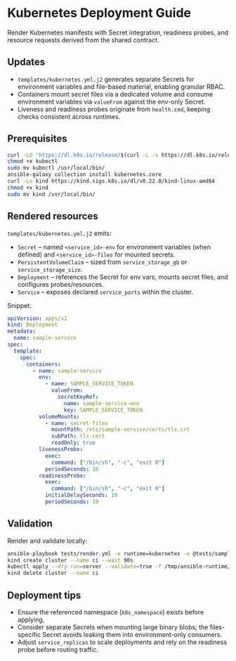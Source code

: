 # Kubernetes Deployment Guide

Render Kubernetes manifests with Secret integration, readiness probes, and resource requests derived from the shared contract.

## Updates

- `templates/kubernetes.yml.j2` generates separate Secrets for environment variables and file-based material, enabling granular RBAC.
- Containers mount secret files via a dedicated volume and consume environment variables via `valueFrom` against the env-only Secret.
- Liveness and readiness probes originate from `health.cmd`, keeping checks consistent across runtimes.

## Prerequisites

```bash
curl -LO "https://dl.k8s.io/release/$(curl -L -s https://dl.k8s.io/release/stable.txt)/bin/linux/amd64/kubectl"
chmod +x kubectl
sudo mv kubectl /usr/local/bin/
ansible-galaxy collection install kubernetes.core
curl -Lo kind https://kind.sigs.k8s.io/dl/v0.22.0/kind-linux-amd64
chmod +x kind
sudo mv kind /usr/local/bin/
```

## Rendered resources

`templates/kubernetes.yml.j2` emits:

- `Secret` – named `<service_id>-env` for environment variables (when defined) and `<service_id>-files` for mounted secrets.
- `PersistentVolumeClaim` – sized from `service_storage_gb` or `service_storage_size`.
- `Deployment` – references the Secret for env vars, mounts secret files, and configures probes/resources.
- `Service` – exposes declared `service_ports` within the cluster.

Snippet:

```yaml
apiVersion: apps/v1
kind: Deployment
metadata:
  name: sample-service
spec:
  template:
    spec:
      containers:
        - name: sample-service
          env:
            - name: SAMPLE_SERVICE_TOKEN
              valueFrom:
                secretKeyRef:
                  name: sample-service-env
                  key: SAMPLE_SERVICE_TOKEN
          volumeMounts:
            - name: secret-files
              mountPath: /etc/sample-service/certs/tls.crt
              subPath: tls-cert
              readOnly: true
          livenessProbe:
            exec:
              command: ["/bin/sh", "-c", "exit 0"]
            periodSeconds: 10
          readinessProbe:
            exec:
              command: ["/bin/sh", "-c", "exit 0"]
            initialDelaySeconds: 10
            periodSeconds: 10
```

## Validation

Render and validate locally:

```bash
ansible-playbook tests/render.yml -e runtime=kubernetes -e @tests/sample_service.yml
kind create cluster --name ci --wait 90s
kubectl apply --dry-run=server --validate=true -f /tmp/ansible-runtime/sample-service/kubernetes.yml
kind delete cluster --name ci
```

## Deployment tips

- Ensure the referenced namespace (`k8s_namespace`) exists before applying.
- Consider separate Secrets when mounting large binary blobs; the files-specific Secret avoids leaking them into environment-only consumers.
- Adjust `service_replicas` to scale deployments and rely on the readiness probe before routing traffic.
